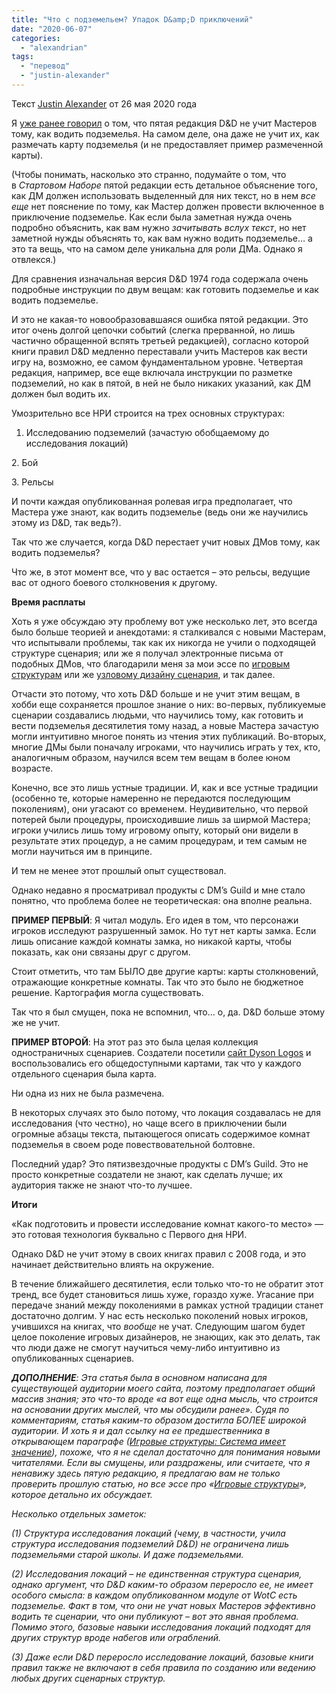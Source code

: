 ```yaml
---
title: "Что с подземельем? Упадок D&amp;D приключений"
date: "2020-06-07"
categories: 
  - "alexandrian"
tags: 
  - "перевод"
  - "justin-alexander"
---
```


Текст [Justin Alexander](https://vk.com/away.php?to=https://thealexandrian.net/about&cc_key=) от 26 мая 2020 года

Я [уже ранее говорил](https://vk.com/away.php?to=https%3A%2F%2Fthealexandrian.net%2Fwordpress%2F43568%2Froleplaying-games%2Fgame-structures-addendum-system-matters) о том, что пятая редакция D&D не учит Мастеров тому, как водить подземелья. На самом деле, она даже не учит их, как размечать карту подземелья (и не предоставляет пример размеченной карты).

(Чтобы понимать, насколько это странно, подумайте о том, что в _Стартовом Наборе_ пятой редакции есть детальное объяснение того, как ДМ должен использовать выделенный для них текст, но в нем _все еще_ нет пояснение по тому, как Мастер должен провести включенное в приключение подземелье. Как если была заметная нужда очень подробно объяснить, как вам нужно _зачитывать вслух текст_, но нет заметной нужды объяснять то, как вам нужно водить подземелье… а это та вещь, что на самом деле уникальна для роли ДМа. Однако я отвлекся.)

Для сравнения изначальная версия D&D 1974 года содержала очень подробные инструкции по двум вещам: как готовить подземелье и как водить подземелье.

И это не какая-то новообразовавшаяся ошибка пятой редакции. Это итог очень долгой цепочки событий (слегка прерванной, но лишь частично обращенной вспять третьей редакцией), согласно которой книги правил D&D медленно переставали учить Мастеров как вести игру на, возможно, ее самом фундаментальном уровне. Четвертая редакция, например, все еще включала инструкции по разметке подземелий, но как в пятой, в ней не было никаких указаний, как ДМ должен был водить их.

Умозрительно все НРИ строится на трех основных структурах:

1. Исследованию подземелий (зачастую обобщаемому до исследования локаций)

2\. Бой

3\. Рельсы

И почти каждая опубликованная ролевая игра предполагает, что Мастера уже знают, как водить подземелье (ведь они же научились этому из D&D, так ведь?).

Так что же случается, когда D&D перестает учит новых ДМов тому, как водить подземелья?

Что же, в этот момент все, что у вас остается – это рельсы, ведущие вас от одного боевого столкновения к другому.

**Время расплаты**

Хоть я уже обсуждаю эту проблему вот уже несколько лет, это всегда было больше теорией и анекдотами: я сталкивался с новыми Мастерам, что испытывали проблемы, так как их никогда не учили о подходящей структуре сценария; или же я получал электронные письма от подобных ДМов, что благодарили меня за мои эссе по [игровым структурам](https://vk.com/away.php?to=https%3A%2F%2Fthealexandrian.net%2Fwordpress%2F15126%2Froleplaying-games%2Fgame-structures) или же [узловому дизайну сценария](https://vk.com/away.php?to=https%3A%2F%2Fthealexandrian.net%2Fwordpress%2F7949%2Froleplaying-games%2Fnode-based-scenario-design-part-1-the-plotted-approach), и так далее.

Отчасти это потому, что хоть D&D больше и не учит этим вещам, в хобби еще сохраняется прошлое знание о них: во-первых, публикуемые сценарии создавались людьми, что научились тому, как готовить и вести подземелья десятилетия тому назад, а новые Мастера зачастую могли интуитивно многое понять из чтения этих публикаций. Во-вторых, многие ДМы были поначалу игроками, что научились играть у тех, кто, аналогичным образом, научился всем тем вещам в более юном возрасте.

Конечно, все это лишь устные традиции. И, как и все устные традиции (особенно те, которые намеренно не передаются последующим поколениям), они угасают со временем. Неудивительно, что первой потерей были процедуры, происходившие лишь за ширмой Мастера; игроки учились лишь тому игровому опыту, который они видели в результате этих процедур, а не самим процедурам, и тем самым не могли научиться им в принципе.

И тем не менее этот прошлый опыт существовал.

Однако недавно я просматривал продукты с DM’s Guild и мне стало понятно, что проблема более не теоретическая: она вполне реальна.

**ПРИМЕР ПЕРВЫЙ**: Я читал модуль. Его идея в том, что персонажи игроков исследуют разрушенный замок. Но тут нет карты замка. Если лишь описание каждой комнаты замка, но никакой карты, чтобы показать, как они связаны друг с другом.

Стоит отметить, что там БЫЛО две другие карты: карты столкновений, отражающие конкретные комнаты. Так что это было не бюджетное решение. Картография могла существовать.

Так что я был смущен, пока не вспомнил, что… о, да. D&D больше этому же не учит.

**ПРИМЕР ВТОРОЙ**: На этот раз это была целая коллекция одностраничных сценариев. Создатели посетили [сайт Dyson Logos](https://vk.com/away.php?to=https%3A%2F%2Fdysonlogos.blog%2F) и воспользовались его общедоступными картами, так что у каждого отдельного сценария была карта.

Ни одна из них не была размечена.

В некоторых случаях это было потому, что локация создавалась не для исследования (что честно), но чаще всего в приключении были огромные абзацы текста, пытающегося описать содержимое комнат подземелья в своем роде повествовательной болтовне.

Последний удар? Это пятизвездочные продукты с DM’s Guild. Это не просто конкретные создатели не знают, как сделать лучше; их аудитория также не знают что-то лучшее.

**Итоги**

«Как подготовить и провести исследование комнат какого-то место» — это готовая технология буквально с Первого дня НРИ.

Однако D&D не учит этому в своих книгах правил с 2008 года, и это начинает действительно влиять на окружение.

В течение ближайшего десятилетия, если только что-то не обратит этот тренд, все будет становиться лишь хуже, гораздо хуже. Угасание при передаче знаний между поколениями в рамках устной традиции станет достаточно долгим. У нас есть несколько поколений новых игроков, учившихся на книгах, что _вообще_ не учат. Следующим шагом будет целое поколение игровых дизайнеров, не знающих, как это делать, так что люди даже не смогут научиться чему-либо интуитивно из опубликованных сценариев.

**_ДОПОЛНЕНИЕ_**_: Эта статья была в основном написана для существующей аудитории моего сайта, поэтому предполагает общий массив знания; это что-то вроде «а вот еще одна мысль, что строится на основании других мыслей, что мы обсудили ранее». Судя по комментариям, статья каким-то образом достигла БОЛЕЕ широкой аудитории. И хоть я и дал ссылку на ее предшественника в открывающем параграфе ([Игровые структуры: Система имеет значение](https://vk.com/away.php?to=https%3A%2F%2Fthealexandrian.net%2Fwordpress%2F43568%2Froleplaying-games%2Fgame-structures-addendum-system-matters)), похоже, что я не сделал достаточно для понимания новыми читателями. Если вы смущены, или раздражены, или считаете, что я ненавижу здесь пятую редакцию, я предлагаю вам не только проверить прошлую статью, но все эссе про «[Игровые структуры](https://vk.com/away.php?to=https%3A%2F%2Fthealexandrian.net%2Fwordpress%2F15126%2Froleplaying-games%2Fgame-structures)», которое детально их обсуждает._

_Несколько отдельных заметок:_

_(1) Структура исследования локаций (чему, в частности, учила структура исследования подземелий D&D) не ограничена лишь подземельями старой школы. И даже подземельями._

_(2) Исследования локаций – не единственная структура сценария, однако аргумент, что D&D каким-то образом переросло ее, не имеет особого смысла: в каждом опубликованном модуле от WotC есть подземелье. Факт в том, что они не учат новых Мастеров эффективно водить те сценарии, что они публикуют – вот это явная проблема. Помимо этого, базовые навыки исследования локаций подходят для других структур вроде набегов или ограблений._

_(3) Даже если D&D переросло исследование локаций, базовые книги правил также не включают в себя правила по созданию или ведению любых других сценарных структур._
